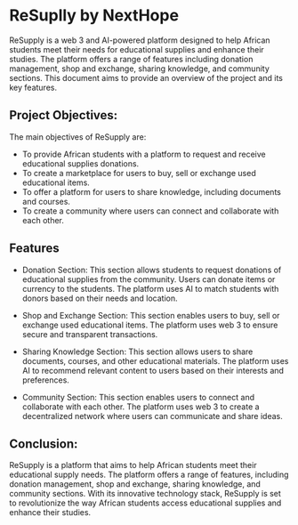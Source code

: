 
# ReSuplly by NextHope

ReSupply is a web 3 and AI-powered platform designed to help African students meet their needs for educational supplies and enhance their studies. The platform offers a range of features including donation management, shop and exchange, sharing knowledge, and community sections. This document aims to provide an overview of the project and its key features.


## Project Objectives:

The main objectives of ReSupply are:

- To provide African students with a platform to request and receive educational supplies donations.
- To create a marketplace for users to buy, sell or exchange used educational items.
- To offer a platform for users to share knowledge, including documents and courses.
- To create a community where users can connect and collaborate with each other.



##  Features
- Donation Section: This section allows students to request donations of educational supplies from the community. Users can donate items or currency to the students. The platform uses AI to match students with donors based on their needs and location.

- Shop and Exchange Section: This section enables users to buy, sell or exchange used educational items. The platform uses web 3 to ensure secure and transparent transactions.

- Sharing Knowledge Section: This section allows users to share documents, courses, and other educational materials. The platform uses AI to recommend relevant content to users based on their interests and preferences.

- Community Section: This section enables users to connect and collaborate with each other. The platform uses web 3 to create a decentralized network where users can communicate and share ideas.


## Conclusion:
ReSupply is a platform that aims to help African students meet their educational supply needs. The platform offers a range of features, including donation management, shop and exchange, sharing knowledge, and community sections. With its innovative technology stack, ReSupply is set to revolutionize the way African students access educational supplies and enhance their studies.
